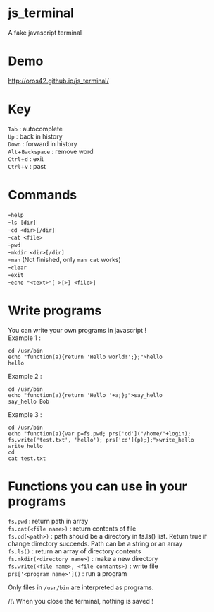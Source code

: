 js_terminal
===========

A fake javascript terminal


Demo
====

http://oros42.github.io/js_terminal/


Key
===

```Tab``` : autocomplete  
```Up``` : back in history  
```Down``` : forward in history  
```Alt```+```Backspace``` : remove word  
```Ctrl```+```d``` : exit  
```Ctrl```+```v``` : past  


Commands
========

-```help```  
-```ls [dir]```  
-```cd <dir>[/dir]```  
-```cat <file>```  
-```pwd```  
-```mkdir <dir>[/dir]```  
-```man``` (Not finished, only ```man cat``` works)  
-```clear```  
-```exit```  
-```echo "<text>"[ >[>] <file>]```  


Write programs
==============

You can write your own programs in javascript !  
Example 1 :  
```
cd /usr/bin
echo "function(a){return 'Hello world!';};">hello
hello
```

Example 2 :  
```
cd /usr/bin
echo "function(a){return 'Hello '+a;};">say_hello
say_hello Bob
```

Example 3 :  
```
cd /usr/bin
echo "function(a){var p=fs.pwd; prs['cd']("/home/"+login); fs.write('test.txt', 'hello'); prs['cd'](p);};">write_hello
write_hello
cd
cat test.txt
```


Functions you can use in your programs
======================================

```fs.pwd``` : return path in array  
```fs.cat(<file name>)``` : return contents of file   
```fs.cd(<path>)``` : path should be a directory in fs.ls() list. Return true if change directory succeeds. Path can be a string or an array  
```fs.ls()``` : return an array of directory contents  
```fs.mkdir(<directory name>)``` : make a new directory  
```fs.write(<file name>, <file contants>)``` : write file  
```prs['<program name>']()``` : run a program   


Only files in ```/usr/bin``` are interpreted as programs.  
  
/!\ When you close the terminal, nothing is saved !  
